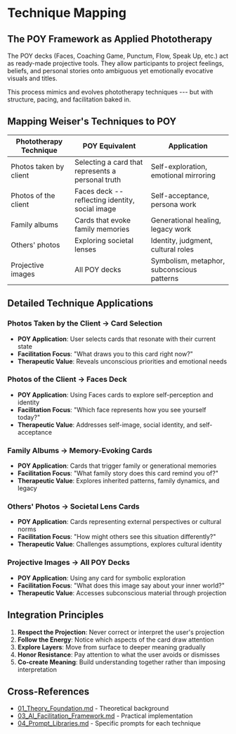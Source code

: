 # Technique Mapping

## The POY Framework as Applied Phototherapy

The POY decks (Faces, Coaching Game, Punctum, Flow, Speak Up, etc.) act as ready-made projective tools. They allow participants to project feelings, beliefs, and personal stories onto ambiguous yet emotionally evocative visuals and titles.

This process mimics and evolves phototherapy techniques --- but with structure, pacing, and facilitation baked in.

## Mapping Weiser's Techniques to POY

| Phototherapy Technique | POY Equivalent | Application |
|------------------------|----------------|-------------|
| Photos taken by client | Selecting a card that represents a personal truth | Self-exploration, emotional mirroring |
| Photos of the client | Faces deck -- reflecting identity, social image | Self-acceptance, persona work |
| Family albums | Cards that evoke family memories | Generational healing, legacy work |
| Others' photos | Exploring societal lenses | Identity, judgment, cultural roles |
| Projective images | All POY decks | Symbolism, metaphor, subconscious patterns |

## Detailed Technique Applications

### Photos Taken by the Client → Card Selection
- **POY Application**: User selects cards that resonate with their current state
- **Facilitation Focus**: "What draws you to this card right now?"
- **Therapeutic Value**: Reveals unconscious priorities and emotional needs

### Photos of the Client → Faces Deck
- **POY Application**: Using Faces cards to explore self-perception and identity
- **Facilitation Focus**: "Which face represents how you see yourself today?"
- **Therapeutic Value**: Addresses self-image, social identity, and self-acceptance

### Family Albums → Memory-Evoking Cards
- **POY Application**: Cards that trigger family or generational memories
- **Facilitation Focus**: "What family story does this card remind you of?"
- **Therapeutic Value**: Explores inherited patterns, family dynamics, and legacy

### Others' Photos → Societal Lens Cards
- **POY Application**: Cards representing external perspectives or cultural norms
- **Facilitation Focus**: "How might others see this situation differently?"
- **Therapeutic Value**: Challenges assumptions, explores cultural identity

### Projective Images → All POY Decks
- **POY Application**: Using any card for symbolic exploration
- **Facilitation Focus**: "What does this image say about your inner world?"
- **Therapeutic Value**: Accesses subconscious material through projection

## Integration Principles

1. **Respect the Projection**: Never correct or interpret the user's projection
2. **Follow the Energy**: Notice which aspects of the card draw attention
3. **Explore Layers**: Move from surface to deeper meaning gradually
4. **Honor Resistance**: Pay attention to what the user avoids or dismisses
5. **Co-create Meaning**: Build understanding together rather than imposing interpretation

## Cross-References

- [01_Theory_Foundation.md](01_Theory_Foundation.md) - Theoretical background
- [03_AI_Facilitation_Framework.md](03_AI_Facilitation_Framework.md) - Practical implementation
- [04_Prompt_Libraries.md](04_Prompt_Libraries.md) - Specific prompts for each technique
